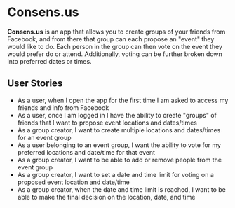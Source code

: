 # Consens.us

**Consens.us** is an app that allows you to create groups of your friends from Facebook, and from there that group can each propose an "event"
they would like to do. Each person in the group can then vote on the event they would prefer do or attend. Additionally, voting can be further
broken down into preferred dates or times.

## User Stories

- As a user, when I open the app for the first time I am asked to access my friends and info from Facebook
- As a user, once I am logged in I have the ability to create "groups" of friends that I want to propose event locations and dates/times
- As a group creator, I want to create multiple locations and dates/times for an event group
- As a user belonging to an event group, I want the ability to vote for my preferred locations and date/time for that event
- As a group creator, I want to be able to add or remove people from the event group
- As a group creator, I want to set a date and time limit for voting on a proposed event location and date/time
- As a group creator, when the date and time limit is reached, I want to be able to make the final decision on the location, date, and time
